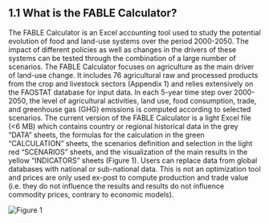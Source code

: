 ## 1.1 What is the FABLE Calculator?

The FABLE Calculator is an Excel accounting tool used to study the potential evolution of food and land-use systems over the period 2000-2050. The impact of different policies as well as changes in the drivers of these systems can be tested through the combination of a large number of scenarios. The FABLE Calculator focuses on agriculture as the main driver of land-use change. It includes 76 agricultural raw and processed products from the crop and livestock sectors (Appendix 1) and relies extensively on the FAOSTAT database for input data. In each 5-year time step over 2000-2050, the level of agricultural activities, land use, food consumption, trade, and greenhouse gas (GHG) emissions is computed according to selected scenarios. The current version of the FABLE Calculator is a light Excel file (<6 MB) which contains country or regional historical data in the grey “DATA” sheets, the formulas for the calculation in the green “CALCULATION” sheets, the scenarios definition and selection in the light red “SCENARIOS” sheets, and the visualization of the main results in the yellow “INDICATORS” sheets (Figure 1). Users can replace data from global databases with national or sub-national data. This is not an optimization tool and prices are only used ex-post to compute production and trade value (i.e. they do not influence the results and results do not influence commodity prices, contrary to economic models).

![Figure 1](https://user-images.githubusercontent.com/68918893/88781313-87ab5280-d18c-11ea-86fc-641c5053fc4f.png)

